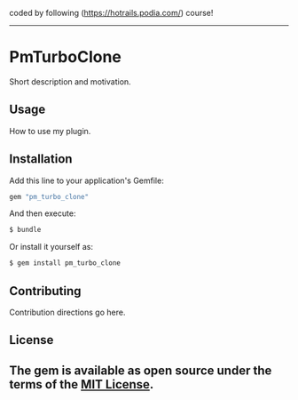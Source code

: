coded by following (https://hotrails.podia.com/) course!

---
# PmTurboClone
Short description and motivation.

## Usage
How to use my plugin.

## Installation
Add this line to your application's Gemfile:

```ruby
gem "pm_turbo_clone"
```

And then execute:
```bash
$ bundle
```

Or install it yourself as:
```bash
$ gem install pm_turbo_clone
```

## Contributing
Contribution directions go here.

## License
The gem is available as open source under the terms of the [MIT License](https://opensource.org/licenses/MIT).
---